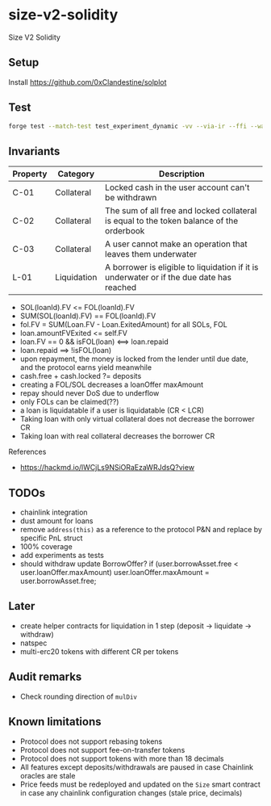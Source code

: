 # size-v2-solidity

Size V2 Solidity

## Setup

Install <https://github.com/0xClandestine/solplot>

## Test

```bash
forge test --match-test test_experiment_dynamic -vv --via-ir --ffi --watch
```

## Invariants

| Property | Category    | Description                                                                              |
| -------- | ----------- | ---------------------------------------------------------------------------------------- |
| C-01     | Collateral  | Locked cash in the user account can't be withdrawn                                       |
| C-02     | Collateral  | The sum of all free and locked collateral is equal to the token balance of the orderbook |
| C-03     | Collateral  | A user cannot make an operation that leaves them underwater |
| L-01     | Liquidation | A borrower is eligible to liquidation if it is underwater or if the due date has reached |

- SOL(loanId).FV <= FOL(loanId).FV
- SUM(SOL(loanId).FV) == FOL(loanId).FV
- fol.FV = SUM(Loan.FV - Loan.ExitedAmount) for all SOLs, FOL
- loan.amountFVExited <= self.FV
- loan.FV == 0 && isFOL(loan) <==> loan.repaid
- loan.repaid ==> !isFOL(loan)
- upon repayment, the money is locked from the lender until due date, and the protocol earns yield meanwhile
- cash.free + cash.locked ?= deposits
- creating a FOL/SOL decreases a loanOffer maxAmount
- repay should never DoS due to underflow
- only FOLs can be claimed(??)
- a loan is liquidatable if a user is liquidatable (CR < LCR)
- Taking loan with only virtual collateral does not decrease the borrower CR
- Taking loan with real collateral decreases the borrower CR

References

- <https://hackmd.io/lWCjLs9NSiORaEzaWRJdsQ?view>

## TODOs

- chainlink integration
- dust amount for loans
- remove `address(this)` as a reference to the protocol P&N and replace by specific PnL struct
- 100% coverage
- add experiments as tests
- should withdraw update BorrowOffer? if (user.borrowAsset.free < user.loanOffer.maxAmount) user.loanOffer.maxAmount = user.borrowAsset.free;

## Later

- create helper contracts for liquidation in 1 step (deposit -> liquidate -> withdraw)
- natspec
- multi-erc20 tokens with different CR per tokens

## Audit remarks

- Check rounding direction of `mulDiv`

## Known limitations

- Protocol does not support rebasing tokens
- Protocol does not support fee-on-transfer tokens
- Protocol does not support tokens with more than 18 decimals
- All features except deposits/withdrawals are paused in case Chainlink oracles are stale
- Price feeds must be redeployed and updated on the `Size` smart contract in case any chainlink configuration changes (stale price, decimals)
